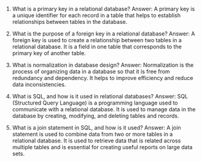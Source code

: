 

1. What is a primary key in a relational database?
Answer: A primary key is a unique identifier for each record in a table that helps to establish relationships between tables in the database.

2. What is the purpose of a foreign key in a relational database?
Answer: A foreign key is used to create a relationship between two tables in a relational database. It is a field in one table that corresponds to the primary key of another table.

3. What is normalization in database design?
Answer: Normalization is the process of organizing data in a database so that it is free from redundancy and dependency. It helps to improve efficiency and reduce data inconsistencies.

4. What is SQL, and how is it used in relational databases?
Answer: SQL (Structured Query Language) is a programming language used to communicate with a relational database. It is used to manage data in the database by creating, modifying, and deleting tables and records.

5. What is a join statement in SQL, and how is it used?
Answer: A join statement is used to combine data from two or more tables in a relational database. It is used to retrieve data that is related across multiple tables and is essential for creating useful reports on large data sets.